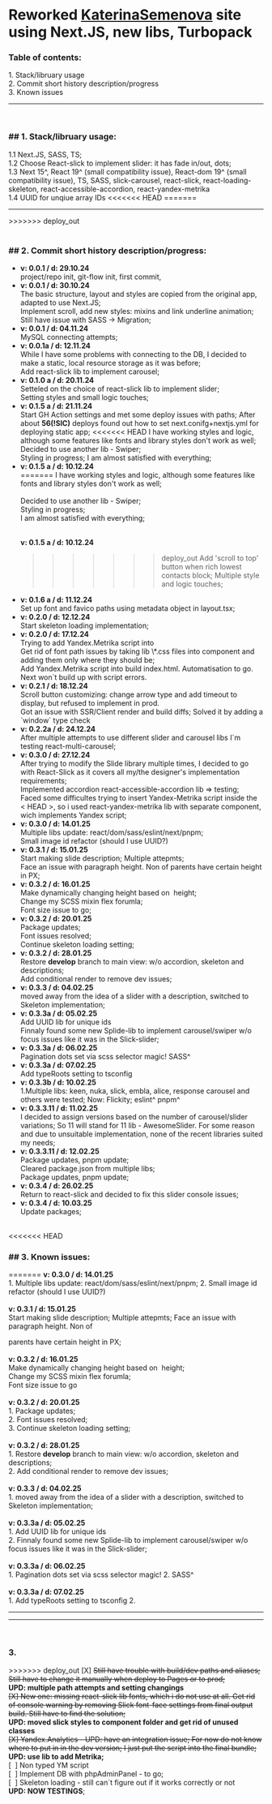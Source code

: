 <h1>Reworked <a href="https://katerinasemenova.ru"> KaterinaSemenova</a> site using Next.JS, new libs, Turbopack</h1>

<h3>Table of contents:</h3>
1. Stack/libruary usage<br>
2. Commit short history description/progress<br>
3. Known issues
<hr>

<!-- <h3>Table of contents:</h3>
- [1. Stack/library usage](#stack-library-usage)
- [2. Commit short history description/progress](#commit-history)
- [3. Known issues](#known-issues)
<hr> -->

<br>
<h3> ## 1. Stack/libruary usage:</h3>
1.1 Next.JS, SASS, TS;<br>
1.2 Choose React-slick to implement slider: it has fade in/out, dots; <br>
1.3 Next 15^, React 19^ (small compatibility issue), React-dom 19^ (small compatibility issue), TS, SASS, slick-carousel, react-slick, react-loading-skeleton, react-accessible-accordion, react-yandex-metrika<br>
1.4 UUID for unqiue array IDs
<<<<<<< HEAD
=======

<hr>
>>>>>>> deploy_out
<br>
<br>
<h3> ## 2. Commit short history description/progress:</h3>
<ul><li><b>v: 0.0.1 / d: 29.10.24</b> <br>    
project/repo init, git-flow init, first commit,</li>
<li><b>v: 0.0.1 / d: 30.10.24</b> <br>    
The basic structure, layout and styles are copied from the original app, adapted to use Next.JS;<br>
Implement scroll, add new styles: mixins and link underline animation;
Still have issue with SASS -> Migration;</li>
<li><b>v: 0.0.1 / d: 04.11.24<br></b> 
MySQL connecting attempts;    <br></li>
<li><b>v: 0.0.1a / d: 12.11.24<br></b> 
While I have some problems with connecting to the DB, I decided to make a static, local resource storage as it was before;<br>Add react-slick lib to implement carousel;</li>
<li><b>v: 0.1.0 a / d: 20.11.24<br></b> 
Setteled on the choice of react-slick lib to implement slider;<br>
Setting styles and small logic touches;</li>
<li><b>v: 0.1.5 a / d: 21.11.24<br></b> 
Start GH Action settings and met some deploy issues with paths;
After about <b>56(!SIC)</b> deploys found out how to set next.conifg+nextjs.yml for deploying static app;
<<<<<<< HEAD
I have working styles and logic, although some features like fonts and library styles don't work as well;<br>
Decided to use another lib - Swiper;<br>
Styling in progress; I am almost satisfied with everything;</li>
<li><b>v: 0.1.5 a / d: 10.12.24<br></b>
=======
I have working styles and logic, although some features like fonts and library styles don't work as well;
<br><br>
Decided to use another lib - Swiper;<br>
Styling in progress;<br>
I am almost satisfied with everything;

<br><b>v: 0.1.5 a / d: 10.12.24<br></b> 
>>>>>>> deploy_out
Add 'scroll to top' button when rich lowest contacts block;
Multiple style and logic touches;<br></li></li>
<li><b>v: 0.1.6 a / d: 11.12.24<br></b>
Set up font and favico paths using metadata object in layout.tsx;<br></li>
<li><b>v: 0.2.0 / d: 12.12.24<br></b>
Start skeleton loading implementation;</li>
<li><b>v: 0.2.0 / d: 17.12.24<br></b>
Trying to add Yandex.Metrika script into<br>
Get rid of font path issues by taking lib \*.css files into component and adding them only where they should be;<br>
Add Yandex.Metrika script into build index.html. Automatisation to go.
Next won`t build up with script errors. <br></li>
<li><b>v: 0.2.1 / d: 18.12.24<br></b> 
Scroll button customizing: change arrow type and add timeout to display, but refused to implement in prod.<br>
Got an issue with SSR/Client render and build diffs; Solved it by adding a `window` type check<br></li>
<li><b>v: 0.2.2a / d: 24.12.24<br></b> 
After multiple attempts to use different slider and carousel libs I`m testing react-multi-carousel;</li>
<li><b>v: 0.3.0 / d: 27.12.24<br></b>
After trying to modify the Slide library multiple times, I decided to go with React-Slick as it covers all my/the designer's implementation requirements;<br>
Implemented accordion react-accessible-accordion lib => testing;<br>
Faced some difficultes trying to insert Yandex-Metrika script inside the < HEAD >, so i used react-yandex-metrika lib with separate component, wich implements Yandex script;</li>
<li>   <b>v: 0.3.0 / d: 14.01.25<br></b>
Multiple libs update: react/dom/sass/eslint/next/pnpm;<br>
Small image id refactor (should I use UUID?)</li>
<li>   <b>v: 0.3.1 / d: 15.01.25<br></b>
   Start making slide description; Multiple attepmts; <br>Face an issue with paragraph height. Non of parents have certain height in PX;</li>
<li> <b>v: 0.3.2 / d: 16.01.25<br></b>
   Make dynamically changing height based on <Image> height;<br>
   Change my SCSS mixin flex forumla;<br>
      Font size issue to go;</li>
<li> <b>v: 0.3.2 / d: 20.01.25<br></b>
 Package updates;<br>
Font issues resolved;<br> Continue skeleton loading setting;</li>
<li> <b>v: 0.3.2 / d: 28.01.25<br></b>
 Restore <b>develop</b> branch to main view: w/o accordion, skeleton and descriptions;<br>
 Add conditional render to remove dev issues;<br></li>
<li>    <b>v: 0.3.3 / d: 04.02.25<br></b>
 moved away from the idea of ​​a slider with a description, switched to Skeleton implementation;</li>
<li>
    <b>v: 0.3.3a / d: 05.02.25<br></b>
 Add UUID lib for unique ids<br>
 Finnaly found some new Splide-lib to implement carousel/swiper w/o focus issues like it was in the Slick-slider;</li>

<li><b>v: 0.3.3a / d: 06.02.25<br></b> Pagination dots set via scss selector magic!
 SASS^<br></li>
<li> <b>v: 0.3.3a / d: 07.02.25<br></b>
 Add typeRoots setting to tsconfig<br>
    </li>
<li><b>v: 0.3.3b / d: 10.02.25<br></b>
    1.Multiple libs: keen, nuka, slick, embla, alice, response carousel and others were tested;
    Now: Flickity; eslint^
pnpm^<br></li>
<li>  <b>v: 0.3.3.11 / d: 11.02.25<br></b>
 I decided to assign versions based on the number of carousel/slider variations; So 11 will stand for 11 lib - AwesomeSlider. For some reason and due to unsuitable implementation, none of the recent libraries suited my needs;<br></li>
<li> <b>v: 0.3.3.11 / d: 12.02.25<br></b>
 Package updates, pnpm update;<br>
 Cleared package.json from multiple libs;<br>
 Package updates, pnpm update;<br></li>
<li><b>v: 0.3.4 / d: 26.02.25</b><br>
Return to react-slick and decided to fix this slider console issues;</li>   
<li><b>v: 0.3.4 / d: 10.03.25</b><br>
Update packages;
</ul>

<br>
<<<<<<< HEAD
<h3> ## 3.  Known issues:</h3>
=======
<b>v: 0.3.0 / d: 14.01.25<br></b> 
1. Multiple libs update: react/dom/sass/eslint/next/pnpm;
2. Small image id refactor (should I use UUID?)<br>
<br><b>v: 0.3.1 / d: 15.01.25<br></b> 
Start making slide description; Multiple attepmts; Face an issue with paragraph height. Non of <p> parents have certain height in PX;<br>
<br><b>v: 0.3.2 / d: 16.01.25<br></b> 
Make dynamically changing height based on <Image> height;<br>
Change my SCSS mixin flex forumla;<br>
Font size issue to go<br>
<br><b>v: 0.3.2 / d: 20.01.25<br></b> 
1. Package updates;<br>
2. Font issues resolved;<br>
3. Continue skeleton loading setting;<br>
<br><b>v: 0.3.2 / d: 28.01.25<br></b> 
1. Restore <b>develop</b> branch to main view: w/o accordion, skeleton and descriptions;<br>
2. Add conditional render to remove dev issues;<br>
<br><b>v: 0.3.3 / d: 04.02.25<br></b> 
1. moved away from the idea of ​​a slider with a description, switched to Skeleton implementation;<br>
<br><b>v: 0.3.3a / d: 05.02.25<br></b> 
1. Add UUID lib for unique ids<br>
2. Finnaly found some new Splide-lib to implement carousel/swiper w/o focus issues like it was in the Slick-slider;<br>
<br><b>v: 0.3.3a / d: 06.02.25<br></b> 
1. Pagination dots set via scss selector magic!
2. SASS^<br>
<br><b>v: 0.3.3a / d: 07.02.25<br></b> 
1. Add typeRoots setting to tsconfig
2.
<br>
<hr>
<hr>
<br>
<h3> 3.</h3>
>>>>>>> deploy_out
[X] <del>Still have trouble with build/dev paths and aliases; Still have to change it manually when deploy to Pages or to prod;</del><br>
<b>UPD: multiple path attempts and setting changings</b><br>
<del>[X] New one: missing react-slick lib fonts, which i do not use at all. Get rid of console warning by removing Slick font-face settings from final output build. Still have to find the solution;</del><br>
<b>UPD: moved slick styles to component folder and get rid of unused classes</b><br>
<del>[X] Yandex.Analytics - UPD: have an integration issue; For now do not know where to put in in the dev version; I just put the script into the final bundle;</del><br>
<b>UPD: use lib to add Metrika;</b><br>
[&nbsp;&nbsp;] Non typed YM script<br>
[&nbsp;&nbsp;] Implement DB with phpAdminPanel - to go;<br>
[&nbsp;&nbsp;] Skeleton loading - still can`t figure out if it works correctly or not<br> <strong>UPD: NOW TESTINGS</strong>;<br>
